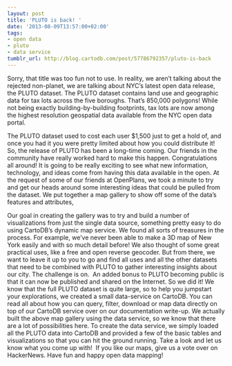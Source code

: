 ```yaml
---
layout: post
title: 'PLUTO is back! '
date: '2013-08-09T13:57:00+02:00'
tags:
- open data
- pluto
- data service
tumblr_url: http://blog.cartodb.com/post/57786792357/pluto-is-back
---
```

Sorry, that title was too fun not to use. In reality, we aren’t talking about the rejected non-planet, we are talking about NYC’s latest open data release, the PLUTO dataset. The PLUTO dataset contains land use and geographic data for tax lots across the five boroughs. That’s 850,000 polygons! While not being exactly building-by-building footprints, tax lots are now among the highest resolution geospatial data available from the NYC open data portal. 

The PLUTO dataset used to cost each user $1,500 just to get a hold of, and once you had it you were pretty limited about how you could distribute it! So, the release of PLUTO has been a long-time coming. Our friends in the community have really worked hard to make this happen. Congratulations all around! It is going to be really exciting to see what new information, technology, and ideas come from having this data available in the open. At the request of some of our friends at OpenPlans, we took a minute to try and get our heads around some interesting ideas that could be pulled from the dataset. We put together a map gallery to show off some of the data’s features and attributes,

Our goal in creating the gallery was to try and build a number of visualizations from just the single data source, something pretty easy to do using CartoDB’s dynamic map service. We found all sorts of treasures in the process. For example, we’ve never been able to make a 3D map of New York easily and with so much detail before! We also thought of some great practical uses, like a free and open reverse geocoder. But from there, we want to leave it up to you to go and find all uses and all the other datasets that need to be combined with PLUTO to gather interesting insights about our city. The challenge is on. 
An added bonus to PLUTO becoming public is that it can now be published and shared on the Internet. So we did it! We know that the full PLUTO dataset is quite large, so to help you jumpstart your explorations, we created a small data-service on CartoDB. You can read all about how you can query, filter, download or map data directly on top of our CartoDB service over on our documentation write-up. We actually built the above map gallery using the data service, so we know that there are a lot of possibilities here. To create the data service, we simply loaded all the PLUTO data into CartoDB and provided a few of the basic tables and visualizations so that you can hit the ground running. Take a look and let us know what you come up with! 
If you like our maps, give us a vote over on HackerNews. Have fun and happy open data mapping!
